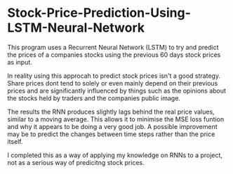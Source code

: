 # Stock-Price-Prediction-Using-LSTM-Neural-Network  
  
This program uses a Recurrent Neural Network (LSTM) to try and predict the prices of a companies stocks using the previous 60 days stock prices as input.  
  
In reality using this approcah to predict stock prices isn't a good strategy. Share prices dont tend to solely or even mainly depend on their previous prices and are significantly influenced by things such as the opinions about the stocks held by traders and the companies public image.  
  
The results the RNN produces slightly lags behind the real price values, similar to a moving average. This allows it to minimise the MSE loss funtion and why it appears to be doing a very good job. A possible improvement may be to predict the changes between time steps rather than the price itself.  
  
I completed this as a way of applying my knowledge on RNNs to a project, not as a serious way of predicitng stock prices.
